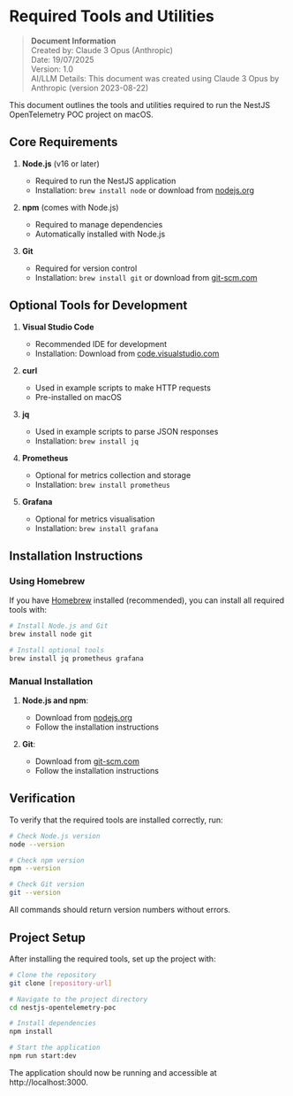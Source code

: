 # Required Tools and Utilities

> **Document Information**  
> Created by: Claude 3 Opus (Anthropic)  
> Date: 19/07/2025  
> Version: 1.0  
> AI/LLM Details: This document was created using Claude 3 Opus by Anthropic (version 2023-08-22)

This document outlines the tools and utilities required to run the NestJS OpenTelemetry POC project on macOS.

## Core Requirements

1. **Node.js** (v16 or later)
   - Required to run the NestJS application
   - Installation: `brew install node` or download from [nodejs.org](https://nodejs.org/)

2. **npm** (comes with Node.js)
   - Required to manage dependencies
   - Automatically installed with Node.js

3. **Git**
   - Required for version control
   - Installation: `brew install git` or download from [git-scm.com](https://git-scm.com/)

## Optional Tools for Development

1. **Visual Studio Code**
   - Recommended IDE for development
   - Installation: Download from [code.visualstudio.com](https://code.visualstudio.com/)

2. **curl**
   - Used in example scripts to make HTTP requests
   - Pre-installed on macOS

3. **jq**
   - Used in example scripts to parse JSON responses
   - Installation: `brew install jq`

4. **Prometheus**
   - Optional for metrics collection and storage
   - Installation: `brew install prometheus`

5. **Grafana**
   - Optional for metrics visualisation
   - Installation: `brew install grafana`

## Installation Instructions

### Using Homebrew

If you have [Homebrew](https://brew.sh/) installed (recommended), you can install all required tools with:

```bash
# Install Node.js and Git
brew install node git

# Install optional tools
brew install jq prometheus grafana
```

### Manual Installation

1. **Node.js and npm**:
   - Download from [nodejs.org](https://nodejs.org/)
   - Follow the installation instructions

2. **Git**:
   - Download from [git-scm.com](https://git-scm.com/)
   - Follow the installation instructions

## Verification

To verify that the required tools are installed correctly, run:

```bash
# Check Node.js version
node --version

# Check npm version
npm --version

# Check Git version
git --version
```

All commands should return version numbers without errors.

## Project Setup

After installing the required tools, set up the project with:

```bash
# Clone the repository
git clone [repository-url]

# Navigate to the project directory
cd nestjs-opentelemetry-poc

# Install dependencies
npm install

# Start the application
npm run start:dev
```

The application should now be running and accessible at http://localhost:3000.